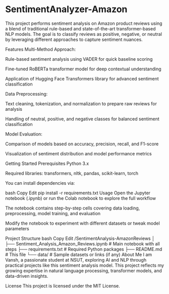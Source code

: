 # SentimentAnalyzer-Amazon
This project performs sentiment analysis on Amazon product reviews using a blend of traditional rule-based and state-of-the-art transformer-based NLP models. The goal is to classify reviews as positive, negative, or neutral by leveraging different approaches to capture sentiment nuances.

Features
Multi-Method Approach:

Rule-based sentiment analysis using VADER for quick baseline scoring

Fine-tuned RoBERTa transformer model for deep contextual understanding

Application of Hugging Face Transformers library for advanced sentiment classification

Data Preprocessing:

Text cleaning, tokenization, and normalization to prepare raw reviews for analysis

Handling of neutral, positive, and negative classes for balanced sentiment classification

Model Evaluation:

Comparison of models based on accuracy, precision, recall, and F1-score

Visualization of sentiment distribution and model performance metrics

Getting Started
Prerequisites
Python 3.x

Required libraries: transformers, nltk, pandas, scikit-learn, torch

You can install dependencies via:

bash
Copy
Edit
pip install -r requirements.txt
Usage
Open the Jupyter notebook (.ipynb) or run the Colab notebook to explore the full workflow

The notebook contains step-by-step cells covering data loading, preprocessing, model training, and evaluation

Modify the notebook to experiment with different datasets or tweak model parameters

Project Structure
bash
Copy
Edit
/SentimentAnalysis-AmazonReviews
│
├── Sentiment_Analysis_Amazon_Reviews.ipynb    # Main notebook with all steps
├── requirements.txt                           # Required Python packages
├── README.md                                 # This file
└── data/                                     # Sample datasets or links (if any)
About Me
I am Vansh, a passionate student at NSUT, exploring AI and NLP through practical projects like this sentiment analysis model. This project reflects my growing expertise in natural language processing, transformer models, and data-driven insights.

License
This project is licensed under the MIT License.
